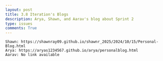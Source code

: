 ```yaml
---
layout: post
title: 3.8 Iteration's Blogs
description: Arya, Shawn, and Aarav's blog about Sprint 2
type: issues
comments: True
---
```



    Shawn: https://shawnray09.github.io/shawnr_2025/2024/10/15/Personal-Blog.html
    Arya: https://aryas1234567.github.io/arya/personalblog.html
    Aarav: No link available

